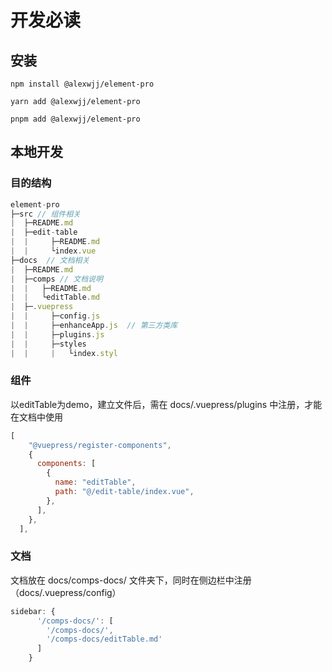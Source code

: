 # 开发必读

## 安装

```
npm install @alexwjj/element-pro

yarn add @alexwjj/element-pro

pnpm add @alexwjj/element-pro
```

## 本地开发
### 目的结构
```js
element-pro
├─src // 组件相关
|  ├─README.md
|  ├─edit-table
|  |     ├─README.md
|  |     └index.vue
├─docs  // 文档相关
|  ├─README.md
|  ├─comps // 文档说明
|  |   ├─README.md
|  |   └editTable.md
|  ├─.vuepress
|  |     ├─config.js
|  |     ├─enhanceApp.js  // 第三方类库
|  |     ├─plugins.js 
|  |     ├─styles
|  |     |   └index.styl
```

### 组件
以editTable为demo，建立文件后，需在 docs/.vuepress/plugins 中注册，才能在文档中使用

```js
[
    "@vuepress/register-components",
    {
      components: [
        {
          name: "editTable",
          path: "@/edit-table/index.vue",
        },
      ],
    },
  ],
```
### 文档
文档放在 docs/comps-docs/ 文件夹下，同时在侧边栏中注册（docs/.vuepress/config）
```js
sidebar: {
      '/comps-docs/': [
        '/comps-docs/',
        '/comps-docs/editTable.md'
      ]
    }
```